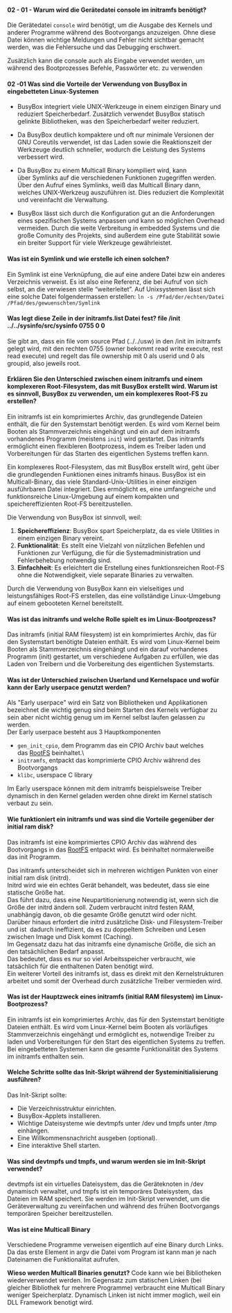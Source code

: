 #### 02 - 01 - Warum wird die Gerätedatei console im initramfs benötigt?
Die Gerätedatei `console` wird benötigt, um die Ausgabe des Kernels und anderer Programme während des Bootvorgangs anzuzeigen. Ohne diese Datei können wichtige Meldungen und Fehler nicht sichtbar gemacht werden, was die Fehlersuche und das Debugging erschwert.

Zusätzlich kann die console auch als Eingabe verwendet werden, um während des Bootprozesses Befehle, Passwörter etc. zu verwenden

#### 02 -01 Was sind die Vorteile der Verwendung von BusyBox in eingebetteten Linux-Systemen
- BusyBox integriert viele UNIX-Werkzeuge in einem einzigen Binary und reduziert Speicherbedarf. Zusätzlich verwendet BusyBox statisch gelinkte Bibliotheken, was den Speicherbedarf weiter reduziert.

- Da BusyBox deutlich kompaktere und oft nur minimale Versionen der GNU Coreutils verwendet, ist das Laden sowie die Reaktionszeit der Werkzeuge deutlich schneller, wodurch die Leistung des Systems verbessert wird.

- Da BusyBox zu einem Multicall Binary kompiliert wird, kann über Symlinks auf die verschiedenen Funktionen zugegriffen werden. Über den Aufruf eines Symlinks, weiß das Multicall Binary dann, welches UNIX-Werkzeug auszuführen ist. Dies reduziert die Komplexität und vereinfacht die Verwaltung.

- BusyBox lässt sich durch die Konfiguration gut an die Anforderungen eines spezifischen Systems anpassen und kann so möglichen Overhead vermeiden. Durch die weite Verbreitung in embedded Systems und die große Comunity des Projekts, sind außerdem eine gute Stabilität sowie ein breiter Support für viele Werkzeuge gewährleistet.

#### Was ist ein Symlink und wie erstelle ich einen solchen?
Ein Symlink ist eine Verknüpfung, die auf eine andere Datei bzw ein anderes Verzeichnis verweist. Es ist also eine Referenz, die bei Aufruf von sich selbst, an die verwiesen stelle “weiterleitet”. 
Auf Unixsystemen lässt sich eine solche Datei folgendermassen erstellen: 
`ln -s /Pfad/der/echten/Datei /Pfad/des/gewuenschten/Symlink`

#### Was legt diese Zeile in der initramfs.list Datei fest? file /init ../../sysinfo/src/sysinfo 0755 0 0

Sie gibt an, dass ein file vom source Pfad (../../usw) in den /init im initramfs gelegt wird, mit den rechten 0755 (owner bekommt read write execute, rest read execute) und regelt das file ownership mit 0 als userid und 0 als groupid, also jeweils root.

#### Erklären Sie den Unterschied zwischen einem initramfs und einem komplexeren Root-Filesystem, das mit BusyBox erstellt wird. Warum ist es sinnvoll, BusyBox zu verwenden, um ein komplexeres Root-FS zu erstellen?

Ein initramfs ist ein komprimiertes Archiv, das grundlegende Dateien enthält, die für den Systemstart benötigt werden. Es wird vom Kernel beim Booten als Stammverzeichnis eingehängt und ein auf dem initramfs vorhandenes Programm (meistens `init`) wird gestartet. Das initramfs ermöglicht einen flexibleren Bootprozess, indem es Treiber laden und Vorbereitungen für das Starten des eigentlichen Systems treffen kann.

Ein komplexeres Root-Filesystem, das mit BusyBox erstellt wird, geht über die grundlegenden Funktionen eines initramfs hinaus. BusyBox ist ein Multicall-Binary, das viele Standard-Unix-Utilities in einer einzigen ausführbaren Datei integriert. Dies ermöglicht es, eine umfangreiche und funktionsreiche Linux-Umgebung auf einem kompakten und speichereffizienten Root-FS bereitzustellen.

Die Verwendung von BusyBox ist sinnvoll, weil:

1. **Speichereffizienz**: BusyBox spart Speicherplatz, da es viele Utilities in einem einzigen Binary vereint.
2. **Funktionalität**: Es stellt eine Vielzahl von nützlichen Befehlen und Funktionen zur Verfügung, die für die Systemadministration und Fehlerbehebung notwendig sind.
3. **Einfachheit**: Es erleichtert die Erstellung eines funktionsreichen Root-FS ohne die Notwendigkeit, viele separate Binaries zu verwalten.

Durch die Verwendung von BusyBox kann ein vielseitiges und leistungsfähiges Root-FS erstellen, das eine vollständige Linux-Umgebung auf einem gebooteten Kernel bereitstellt.

#### Was ist das initramfs und welche Rolle spielt es im Linux-Bootprozess?
Das initramfs (initial RAM filesystem) ist ein komprimiertes Archiv, das für den Systemstart benötigte Dateien enthält. 
Es wird vom Linux-Kernel beim Booten als Stammverzeichnis eingehängt und ein darauf vorhandenes Programm (init) gestartet, um verschiedene Aufgaben zu erfüllen, wie das Laden von Treibern und die Vorbereitung des eigentlichen Systemstarts.

#### Was ist der Unterschied zwischen Userland und Kernelspace und wofür kann der Early userpace genutzt werden?
Als "Early userpace" wird ein Satz von Bibliotheken und Applikationen bezeichnet die wichtig genug sind beim Starten des Kernels verfügbar zu sein aber nicht wichtig genug um im Kernel selbst laufen gelassen zu werden.  
Der Early userpace besteht aus 3 Hauptkomponenten  

- `gen_init_cpio`, dem Programm das ein CPIO Archiv baut welches das [RootFS](https://moodle.htwg-konstanz.de/moodle/mod/resource/view.php?id=74418 "RootFS") beinhaltet.\
- `initramfs`, entpackt das komprimierte CPIO Archiv während des Bootvorgangs
- `klibc`, userspace C library  

Im Early userspace können mit dem initramfs beispielsweise Treiber dynamisch in den Kernel geladen werden ohne direkt im Kernel statisch verbaut zu sein.

#### Wie funktioniert ein initramfs und was sind die Vorteile gegenüber der initial ram disk?
Das initramfs ist eine komprimiertes CPIO Archiv das während des Bootvorgangs in das [RootFS](https://moodle.htwg-konstanz.de/moodle/mod/resource/view.php?id=74418 "RootFS") entpackt wird. Es beinhaltet normalerweiße das init Programm. 

Das initramfs unterscheidet sich in mehreren wichtigen Punkten von einer initial ram disk (initrd).  
Initrd wird wie ein echtes Gerät behandelt, was bedeutet, dass sie eine statische Größe hat.  
Das führt dazu, dass eine Neupartitionierung notwendig ist, wenn sich die Größe der initrd ändern soll. Zudem verbraucht initrd festen RAM, unabhängig davon, ob die gesamte Größe genutzt wird oder nicht.  
Darüber hinaus erfordert die initrd zusätzliche Disk- und Filesystem-Treiber und ist  dadurch ineffizient, da es zu doppeltem Schreiben und Lesen zwischen Image und Disk kommt (Caching).  
Im Gegensatz dazu hat das initramfs eine dynamische Größe, die sich an den tatsächlichen Bedarf anpasst.  
Das bedeutet, dass es nur so viel Arbeitsspeicher verbraucht, wie tatsächlich für die enthaltenen Daten benötigt wird.  
Ein weiterer Vorteil des initramfs ist, dass es direkt mit den Kernelstrukturen arbeitet und somit der Overhead durch zusätzliche Treiber vermieden wird.

#### Was ist der Hauptzweck eines initramfs (initial RAM filesystem) im Linux-Bootprozess?
Ein initramfs ist ein komprimiertes Archiv, das für den Systemstart benötigte Dateien enthält. Es wird vom Linux-Kernel beim Booten als vorläufiges Stammverzeichnis eingehängt und ermöglicht es, notwendige Treiber zu laden und Vorbereitungen für den Start des eigentlichen Systems zu treffen. Bei eingebetteten Systemen kann die gesamte Funktionalität des Systems im initramfs enthalten sein.

#### Welche Schritte sollte das Init-Skript während der Systeminitialisierung ausführen?
Das Init-Skript sollte:  
- Die Verzeichnisstruktur einrichten.  
- BusyBox-Applets installieren.  
- Wichtige Dateisysteme wie devtmpfs unter /dev und tmpfs unter /tmp einhängen.  
- Eine Willkommensnachricht ausgeben (optional).  
- Eine interaktive Shell starten.

#### Was sind devtmpfs und tmpfs, und warum werden sie im Init-Skript verwendet?  
devtmpfs ist ein virtuelles Dateisystem, das die Geräteknoten in /dev dynamisch verwaltet, und tmpfs ist ein temporäres Dateisystem, das Dateien im RAM speichert. Sie werden im Init-Skript verwendet, um die Geräteverwaltung zu vereinfachen und während des frühen Bootvorgangs temporären Speicher bereitzustellen.

#### Was ist eine Multicall Binary
Verschiedene Programme verweisen eigentlich auf eine Binary durch Links. Da das erste Element in argv die Datei vom Program ist kann man je nach Dateinamen die Funktionalitat aufrufen.

 **Wieso werden Multicall Binaries genutzt?**
Code kann wie bei Bibliotheken wiederverwendet werden. Im Gegensatz zum statischen Linken (bei gleicher Bibliothek fur mehrere Programme) verbraucht eine Multicall Binary weniger Speicherplatz. Dynamisch Linken ist nicht immer moglich, weil ein DLL Framework benotigt wird.

